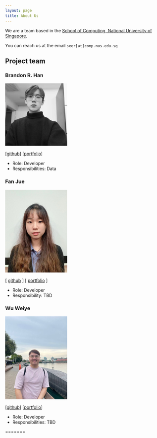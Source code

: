 ```yaml
---
layout: page
title: About Us
---
```


We are a team based in the [School of Computing, National University of Singapore](http://www.comp.nus.edu.sg).

You can reach us at the email `seer[at]comp.nus.edu.sg`

## Project team

### Brandon R. Han

<img src="../src/main/resources/images/brandon.png" width="200"/> 

[[github](http://github.com/brandonrhan)] [[portfolio](team/brandonrhan.md)]

* Role: Developer
* Responsibilities: Data

### Fan Jue

<img src="images/fyimu.png" width="200px">

[ [github](http://github.com/FYimu) ] [ [portfolio](team/FYimu.md) ]

* Role: Developer
* Responsibility: TBD


### Wu Weiye

<img src="images/teddye.png" width="200px">

[[github](http://github.com/teddye)]
[[portfolio](team/teddye.md)]

* Role: Developer
* Responsibilities: TBD

=======
